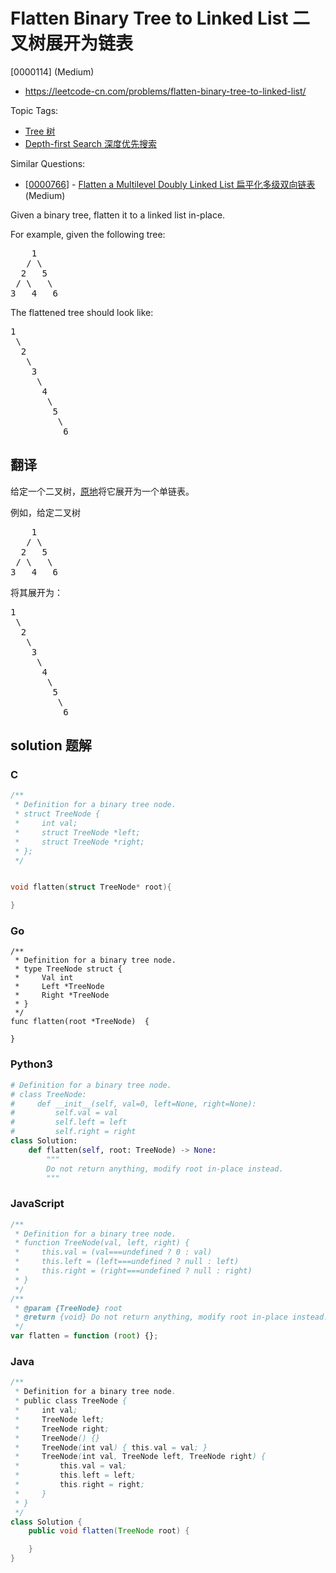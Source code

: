 # Flatten Binary Tree to Linked List 二叉树展开为链表

[0000114] (Medium)

- https://leetcode-cn.com/problems/flatten-binary-tree-to-linked-list/

Topic Tags:

- [Tree 树](https://leetcode-cn.com/tag/tree/)
- [Depth-first Search 深度优先搜索](https://leetcode-cn.com/tag/depth-first-search/)

Similar Questions:

- [[0000766](https://leetcode-cn.com/problems/flatten-a-multilevel-doubly-linked-list/)] - [Flatten a Multilevel Doubly Linked List 扁平化多级双向链表](./0000766.flatten-a-multilevel-doubly-linked-list.md) (Medium)

Given a binary tree, flatten it to a linked list in-place.

For example, given the following tree:

<pre>    1
   / \
  2   5
 / \   \
3   4   6
</pre>

The flattened tree should look like:

<pre>1
 \
  2
   \
    3
     \
      4
       \
        5
         \
          6
</pre>

## 翻译

给定一个二叉树，[原地](https://baike.baidu.com/item/%E5%8E%9F%E5%9C%B0%E7%AE%97%E6%B3%95/8010757)将它展开为一个单链表。

例如，给定二叉树

<pre>    1
   / \
  2   5
 / \   \
3   4   6</pre>

将其展开为：

<pre>1
 \
  2
   \
    3
     \
      4
       \
        5
         \
          6</pre>

## solution 题解

### C

```c
/**
 * Definition for a binary tree node.
 * struct TreeNode {
 *     int val;
 *     struct TreeNode *left;
 *     struct TreeNode *right;
 * };
 */


void flatten(struct TreeNode* root){

}
```

### Go

```golang
/**
 * Definition for a binary tree node.
 * type TreeNode struct {
 *     Val int
 *     Left *TreeNode
 *     Right *TreeNode
 * }
 */
func flatten(root *TreeNode)  {

}
```

### Python3

```python
# Definition for a binary tree node.
# class TreeNode:
#     def __init__(self, val=0, left=None, right=None):
#         self.val = val
#         self.left = left
#         self.right = right
class Solution:
    def flatten(self, root: TreeNode) -> None:
        """
        Do not return anything, modify root in-place instead.
        """

```

### JavaScript

```javascript
/**
 * Definition for a binary tree node.
 * function TreeNode(val, left, right) {
 *     this.val = (val===undefined ? 0 : val)
 *     this.left = (left===undefined ? null : left)
 *     this.right = (right===undefined ? null : right)
 * }
 */
/**
 * @param {TreeNode} root
 * @return {void} Do not return anything, modify root in-place instead.
 */
var flatten = function (root) {};
```

### Java

```java
/**
 * Definition for a binary tree node.
 * public class TreeNode {
 *     int val;
 *     TreeNode left;
 *     TreeNode right;
 *     TreeNode() {}
 *     TreeNode(int val) { this.val = val; }
 *     TreeNode(int val, TreeNode left, TreeNode right) {
 *         this.val = val;
 *         this.left = left;
 *         this.right = right;
 *     }
 * }
 */
class Solution {
    public void flatten(TreeNode root) {

    }
}
```
